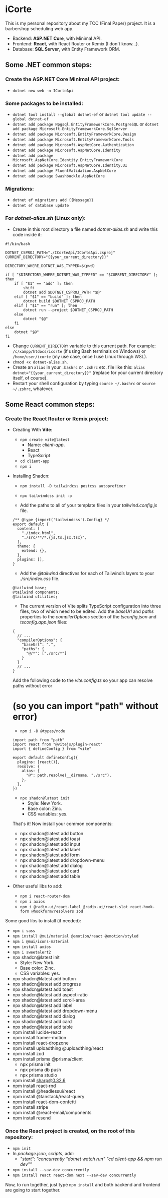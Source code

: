 # iCorte

This is my personal repository about my TCC (Final Paper) project. It is a barbershop scheduling web app.
- Backend: **ASP.NET Core**, with Minimal API.
- Frontend: **React**, with React Router or Remix (I don't know...).
- Database: **SQL Server**, with Entity Framework ORM.

## Some .NET common steps:

### Create the ASP.NET Core Minimal API project:

- `dotnet new web -n ICorteApi`

### Some packages to be installed:
- `dotnet tool install --global dotnet-ef` or `dotnet tool update --global dotnet-ef`
- `dotnet add package Npgsql.EntityFrameworkCore.PostgreSQL` or `dotnet add package Microsoft.EntityFrameworkCore.SqlServer`
- `dotnet add package Microsoft.EntityFrameworkCore.Design`
- `dotnet add package Microsoft.EntityFrameworkCore.Tools`
- `dotnet add package Microsoft.AspNetCore.Authentication`
- `dotnet add package Microsoft.AspNetCore.Identity`
- `dotnet add package Microsoft.AspNetCore.Identity.EntityFrameworkCore`
- `dotnet add package Microsoft.AspNetCore.Identity.UI`
- `dotnet add package FluentValidation.AspNetCore`
- `dotnet add package Swashbuckle.AspNetCore`

### Migrations:
- `dotnet ef migrations add {{Message}}`
- `dotnet ef database update`

### For _dotnet-alias.sh_ (Linux only):
- Create in this root directory a file named _dotnet-alias.sh_ and write this code inside it:

```
#!/bin/bash

DOTNET_CSPROJ_PATH="./ICorteApi/ICorteApi.csproj"
CURRENT_DIRECTORY="{{your_current_directory}}"

DIRECTORY_WHERE_DOTNET_WAS_TYPPED=$(pwd)

if [ "$DIRECTORY_WHERE_DOTNET_WAS_TYPPED" == "$CURRENT_DIRECTORY" ]; then
    if [ "$1" == "add" ]; then
        shift
        dotnet add $DOTNET_CSPROJ_PATH "$@"
    elif [ "$1" == "build" ]; then
        dotnet build $DOTNET_CSPROJ_PATH
    elif [ "$1" == "run" ]; then
        dotnet run --project $DOTNET_CSPROJ_PATH
    else
        dotnet "$@"
    fi
else
    dotnet "$@"
fi
```

- Change `CURRENT_DIRECTORY` variable to this current path. For example: `/c/xampp/htdocs/icorte` (if using Bash terminals on Windows) or `/home/user/icorte` (my use case, once I use Linux through WSL).
- `chmod +x dotnet-alias.sh`.
- Create an `alias` in your `.bashrc` or `.zshrc` etc. file like this: `alias dotnet="{{your_current_directory}}"` (replace for your current directory itself, of course).
- Restart your shell configuration by typing `source ~/.bashrc` or `source ~/.zshrc`, whatever.

## Some React common steps:

### Create the React Router or Remix project:

- Creating With **Vite**:
  - `npm create vite@latest`
    - Name: _client-app_.
    - React
    - TypeScript
  - `cd client-app`
  - `npm i`

- Installing Shadcn:
  - `npm install -D tailwindcss postcss autoprefixer`
  - `npx tailwindcss init -p`

  - Add the paths to all of your template files in your _tailwind.config.js_ file.

  ```
  /** @type {import('tailwindcss').Config} */
  export default {
    content: [
      "./index.html",
      "./src/**/*.{js,ts,jsx,tsx}",
    ],
    theme: {
      extend: {},
    },
    plugins: [],
  }
  ```

  - Add the _@tailwind_ directives for each of Tailwind’s layers to your _./src/index.css_ file.

  ```
  @tailwind base;
  @tailwind components;
  @tailwind utilities;
  ```

  - The current version of Vite splits TypeScript configuration into three files, two of which need to be edited. Add the _baseUrl_ and _paths_ properties to the _compilerOptions_ section of the _tsconfig.json_ and _tsconfig.app.json_ files:

  ```
  {
    // ...
    "compilerOptions": {
      "baseUrl": ".",
      "paths": {
        "@/*": ["./src/*"]
      }
    }
    // ...
  }
  ```

  Add the following code to the _vite.config.ts_ so your app can resolve paths without error

  # (so you can import "path" without error)
  - `npm i -D @types/node`

  ```
  import path from "path"
  import react from "@vitejs/plugin-react"
  import { defineConfig } from "vite"
  
  export default defineConfig({
    plugins: [react()],
    resolve: {
      alias: {
        "@": path.resolve(__dirname, "./src"),
      },
    },
  })
  ```

  - `npx shadcn@latest init`
    - Style: New York.
    - Base color: Zinc.
    - CSS variables: yes.

  That's it! Now install your common components:
    - npx shadcn@latest add button
    - npx shadcn@latest add toast
    - npx shadcn@latest add input
    - npx shadcn@latest add label
    - npx shadcn@latest add form
    - npx shadcn@latest add dropdown-menu
    - npx shadcn@latest add dialog
    - npx shadcn@latest add card
    - npx shadcn@latest add table

- Other useful libs to add:
  - `npm i react-router-dom`
  - `npm i axios`
  - `npm i @radix-ui/react-label @radix-ui/react-slot react-hook-form @hookform/resolvers zod`












Some good libs to install (if needed):
- `npm i sass`
- `npm install @mui/material @emotion/react @emotion/styled`
- `npm i @mui/icons-material`
- `npm install axios`
- `npm i sweetalert2`
- npx shadcn@latest init
  - Style: New York.
  - Base color: Zinc.
  - CSS variables: yes.
- npx shadcn@latest add button
- npx shadcn@latest add progress
- npx shadcn@latest add toast
- npx shadcn@latest add aspect-ratio
- npx shadcn@latest add scroll-area
- npx shadcn@latest add label
- npx shadcn@latest add dropdown-menu
- npx shadcn@latest add dialog
- npx shadcn@latest add card
- npx shadcn@latest add table
- npm install lucide-react
- npm install framer-motion
- npm install react-dropzone
- npm install uploadthing @uploadthing/react
- npm install zod
- npm install prisma @prisma/client
  - npx prisma init
  - npx prisma db push
  - npx prisma studio
- npm install sharp@0.32.6
- npm install react-rnd
- npm install @headlessui/react
- npm install @tanstack/react-query
- npm install react-dom-confetti
- npm install stripe
- npm install @react-email/components
- npm install resend

### Once the React project is created, on the root of this repository:
- `npm init`
- In _package.json_, _scripts_, add:
  - _"start": "concurrently \"dotnet watch run\" \"cd client-app && npm run dev\""_
- `npm install --sav-dev concurrently`
- `npm install react react-dom next --sav-dev concurrently`

Now, to run together, just type `npm install` and both backend and frontend are going to start together.
